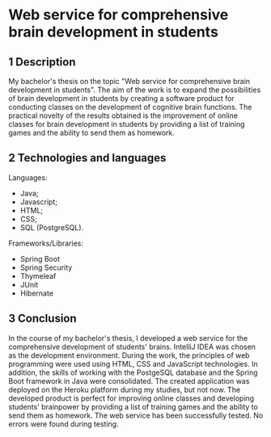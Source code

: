 # Web service for comprehensive brain development in students
## 1 Description
My bachelor's thesis on the topic "Web service for comprehensive brain development in students".
The aim of the work is to expand the possibilities of brain development in students by creating a software product for conducting classes on the development of cognitive brain functions.
The practical novelty of the results obtained is the improvement of online classes for brain development in students by providing a list of training games and the ability to send them as homework.

## 2 Technologies and languages
Languages:
- Java;
- Javascript;
- HTML;
- CSS;
- SQL (PostgreSQL).

Frameworks/Libraries:
- Spring Boot
- Spring Security
- Thymeleaf
- JUnit
- Hibernate

## 3 Conclusion
In the course of my bachelor's thesis, I developed a web service for the comprehensive development of students' brains. IntelliJ IDEA was chosen as the development environment.
During the work, the principles of web programming were used using HTML, CSS and JavaScript technologies. In addition, the skills of working with the PostgeSQL database and the Spring Boot framework in Java were consolidated. The created application was deployed on the Heroku platform during my studies, but not now.
The developed product is perfect for improving online classes and developing students' brainpower by providing a list of training games and the ability to send them as homework.
The web service has been successfully tested. No errors were found during testing.
